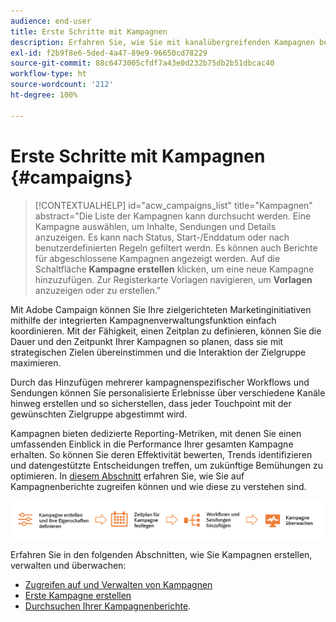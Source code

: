 ```yaml
---
audience: end-user
title: Erste Schritte mit Kampagnen
description: Erfahren Sie, wie Sie mit kanalübergreifenden Kampagnen beginnen
exl-id: f2b9f8e6-5ded-4a47-89e9-96650cd78229
source-git-commit: 88c6473005cfdf7a43e0d232b75db2b51dbcac40
workflow-type: ht
source-wordcount: '212'
ht-degree: 100%

---
```



# Erste Schritte mit Kampagnen {#campaigns}

>[!CONTEXTUALHELP]
>id="acw_campaigns_list"
>title="Kampagnen"
>abstract="Die Liste der Kampagnen kann durchsucht werden. Eine Kampagne auswählen, um Inhalte, Sendungen und Details anzuzeigen. Es kann nach Status, Start-/Enddatum oder nach benutzerdefinierten Regeln gefiltert werdn. Es können auch Berichte für abgeschlossene Kampagnen angezeigt werden. Auf die Schaltfläche **Kampagne erstellen** klicken, um eine neue Kampagne hinzuzufügen. Zur Registerkarte Vorlagen navigieren, um **Vorlagen** anzuzeigen oder zu erstellen."


Mit Adobe Campaign können Sie Ihre zielgerichteten Marketinginitiativen mithilfe der integrierten Kampagnenverwaltungsfunktion einfach koordinieren. Mit der Fähigkeit, einen Zeitplan zu definieren, können Sie die Dauer und den Zeitpunkt Ihrer Kampagnen so planen, dass sie mit strategischen Zielen übereinstimmen und die Interaktion der Zielgruppe maximieren.

Durch das Hinzufügen mehrerer kampagnenspezifischer Workflows und Sendungen können Sie personalisierte Erlebnisse über verschiedene Kanäle hinweg erstellen und so sicherstellen, dass jeder Touchpoint mit der gewünschten Zielgruppe abgestimmt wird.

Kampagnen bieten dedizierte Reporting-Metriken, mit denen Sie einen umfassenden Einblick in die Performance Ihrer gesamten Kampagne erhalten. So können Sie deren Effektivität bewerten, Trends identifizieren und datengestützte Entscheidungen treffen, um zukünftige Bemühungen zu optimieren. In [diesem Abschnitt](../reporting/campaign-reports.md) erfahren Sie, wie Sie auf Kampagnenberichte zugreifen können und wie diese zu verstehen sind.

![Kampagnenfluss](assets/campaign-flow.png)

Erfahren Sie in den folgenden Abschnitten, wie Sie Kampagnen erstellen, verwalten und überwachen:

* [Zugreifen auf und Verwalten von Kampagnen](manage-campaigns.md)
* [Erste Kampagne erstellen](create-campaigns.md)
* [Durchsuchen Ihrer Kampagnenberichte](../reporting/campaign-reports.md).


